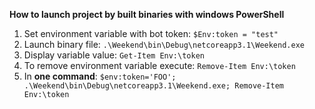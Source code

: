 **How to launch project by built binaries with windows PowerShell** 
1. Set environment variable with bot token:
`$Env:token = "test"`
2. Launch binary file:
`.\Weekend\bin\Debug\netcoreapp3.1\Weekend.exe`
3. Display variable value:
`Get-Item Env:\token`
4. To remove environment variable execute:
`Remove-Item Env:\token`
5. In **one command**:
`$env:token='FOO'; .\Weekend\bin\Debug\netcoreapp3.1\Weekend.exe; Remove-Item Env:\token`